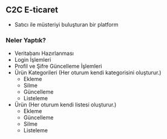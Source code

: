 ## C2C E-ticaret 
 - Satıcı ile müsteriyi buluşturan bir platform

### Neler Yaptık?
- Veritabanı Hazırlanması
- Login İşlemleri
- Profil ve Şifre Güncelleme İşlemleri
- Ürün Kategorileri (Her oturum kendi kategorisini oluşturur.)
  - Ekleme
  - Silme
  - Güncelleme
  - Listeleme
- Ürün (Her oturum kendi listesi oluşturur.)
  - Ekleme
  - Güncelleme
  - Silme
  - Listeleme


